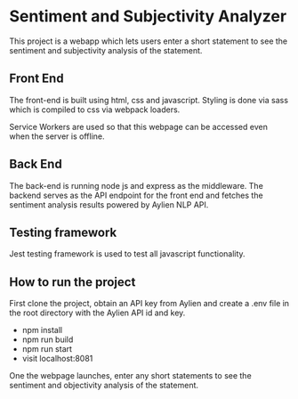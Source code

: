 # Sentiment and Subjectivity Analyzer

This project is a webapp which lets users enter a short statement to see the sentiment and subjectivity analysis of the statement. 

## Front End
The front-end is built using html, css and javascript. Styling is done via sass which is compiled to css via webpack loaders.

Service Workers are used so that this webpage can be accessed even when the server is offline.

## Back End
The back-end is running node js and express as the middleware. The backend serves as the API endpoint for the front end and fetches the sentiment analysis results powered by Aylien NLP API.


## Testing framework
Jest testing framework is used to test all javascript functionality.

## How to run the project
First clone the project, obtain an API key from Aylien and create a .env file in the root directory with the Aylien API id and key.

- npm install
- npm run build
- npm run start
- visit localhost:8081

One the webpage launches, enter any short statements to see the sentiment and objectivity analysis of the statement.